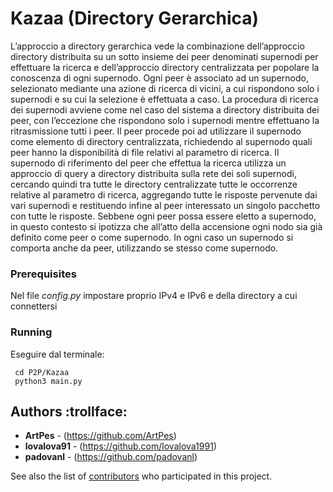 # Kazaa (Directory Gerarchica)

L’approccio a directory gerarchica vede la combinazione dell’approccio directory distribuita su un sotto insieme dei peer denominati supernodi per effettuare la ricerca e dell’approccio directory centralizzata per popolare la conoscenza di ogni supernodo. Ogni peer è associato ad un supernodo, selezionato mediante una azione di ricerca di vicini, a cui rispondono solo i supernodi e su cui la selezione è effettuata a caso. La procedura di ricerca dei supernodi avviene come nel caso del sistema a directory distribuita dei peer, con l’eccezione che rispondono solo i supernodi mentre effettuano la ritrasmissione tutti i peer. Il peer procede poi ad utilizzare il supernodo come elemento di directory centralizzata, richiedendo al supernodo quali peer hanno la disponibilità di file relativi al parametro di ricerca. Il supernodo di riferimento del peer che effettua la ricerca utilizza un approccio di query a directory distribuita sulla rete dei soli supernodi, cercando quindi tra tutte le directory centralizzate tutte le occorrenze relative al parametro di ricerca, aggregando tutte le risposte pervenute dai vari supernodi e restituendo infine al peer interessato un singolo pacchetto con tutte le risposte. Sebbene ogni peer possa essere eletto a supernodo, in questo contesto si ipotizza che all’atto della accensione ogni nodo sia già definito come peer o come supernodo. In ogni caso un supernodo si comporta anche da peer, utilizzando se stesso come supernodo.


### Prerequisites

Nel file _config.py_ impostare proprio IPv4 e IPv6 e della directory a cui connettersi

### Running

Eseguire dal terminale:
```
 cd P2P/Kazaa
 python3 main.py
```


## Authors :trollface:

* **ArtPes** - (https://github.com/ArtPes)
* **lovalova91** - (https://github.com/lovalova1991)
* **padovanl** - (https://github.com/padovanl)

See also the list of [contributors](https://github.com/ArtPes/Kazaa/graphs/contributors) who participated in this project.
